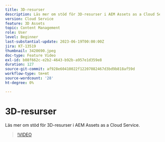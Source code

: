 ```yaml
---
title: 3D-resurser
description: Läs mer om stöd för 3D-resurser i AEM Assets as a Cloud Service.
version: Cloud Service
feature: 3D Assets
topic: Content Management
role: User
level: Beginner
last-substantial-update: 2023-06-19T00:00:00Z
jira: KT-13519
thumbnail: 3420690.jpeg
doc-type: Feature Video
exl-id: b08f662c-e2b2-4643-b92b-a957e1d359e8
duration: 127
source-git-commit: af928e60410022f12207082467d3bd9b818af59d
workflow-type: tm+mt
source-wordcount: '28'
ht-degree: 0%

---
```


# 3D-resurser

Läs mer om stöd för 3D-resurser i AEM Assets as a Cloud Service.

>[!VIDEO](https://video.tv.adobe.com/v/3420690/?learn=on)
